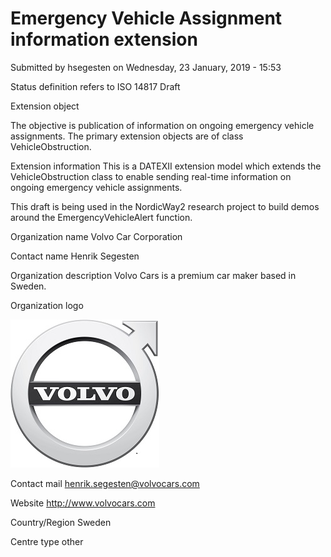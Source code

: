 # Emergency Vehicle Assignment information extension

Submitted by hsegesten on Wednesday, 23 January, 2019 - 15:53

Status definition refers to ISO 14817
Draft

Extension object

The objective is publication of information on ongoing emergency vehicle assignments.
The primary extension objects are of class VehicleObstruction.

Extension information
This is a DATEXII extension model which extends the VehicleObstruction class to enable sending real-time information on ongoing emergency vehicle assignments.


This draft is being used in the NordicWay2 research project to build demos around the EmergencyVehicleAlert function.


Organization name
Volvo Car Corporation

Contact name
Henrik Segesten

Organization description
Volvo Cars is a premium car maker based in Sweden.


Organization logo

![Alt text](image.png)

Contact mail
henrik.segesten@volvocars.com

Website
http://www.volvocars.com

Country/Region
Sweden

Centre type
other
